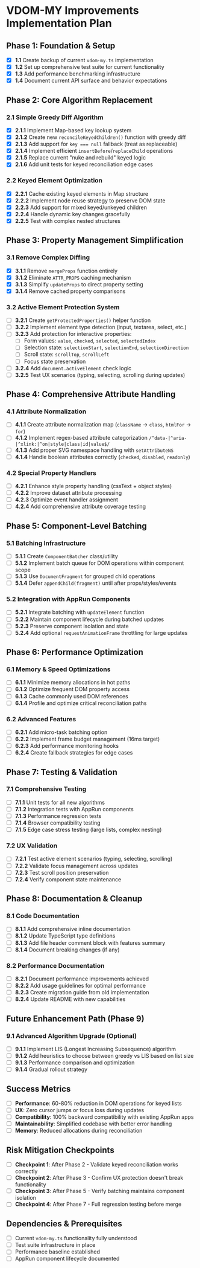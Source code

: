 # VDOM-MY Improvements Implementation Plan

## Phase 1: Foundation & Setup
- [x] **1.1** Create backup of current `vdom-my.ts` implementation
- [x] **1.2** Set up comprehensive test suite for current functionality
- [x] **1.3** Add performance benchmarking infrastructure
- [x] **1.4** Document current API surface and behavior expectations

## Phase 2: Core Algorithm Replacement
### 2.1 Simple Greedy Diff Algorithm
- [x] **2.1.1** Implement Map-based key lookup system
- [x] **2.1.2** Create new `reconcileKeyedChildren()` function with greedy diff
- [x] **2.1.3** Add support for `key === null` fallback (treat as replaceable)
- [x] **2.1.4** Implement efficient `insertBefore`/`replaceChild` operations
- [x] **2.1.5** Replace current "nuke and rebuild" keyed logic
- [x] **2.1.6** Add unit tests for keyed reconciliation edge cases

### 2.2 Keyed Element Optimization
- [x] **2.2.1** Cache existing keyed elements in Map structure
- [x] **2.2.2** Implement node reuse strategy to preserve DOM state
- [x] **2.2.3** Add support for mixed keyed/unkeyed children
- [x] **2.2.4** Handle dynamic key changes gracefully
- [x] **2.2.5** Test with complex nested structures

## Phase 3: Property Management Simplification
### 3.1 Remove Complex Diffing
- [x] **3.1.1** Remove `mergeProps` function entirely
- [x] **3.1.2** Eliminate `ATTR_PROPS` caching mechanism
- [x] **3.1.3** Simplify `updateProps` to direct property setting
- [x] **3.1.4** Remove cached property comparisons

### 3.2 Active Element Protection System
- [ ] **3.2.1** Create `getProtectedProperties()` helper function
- [ ] **3.2.2** Implement element type detection (input, textarea, select, etc.)
- [ ] **3.2.3** Add protection for interactive properties:
  - [ ] Form values: `value`, `checked`, `selected`, `selectedIndex`
  - [ ] Selection state: `selectionStart`, `selectionEnd`, `selectionDirection`
  - [ ] Scroll state: `scrollTop`, `scrollLeft`
  - [ ] Focus state preservation
- [ ] **3.2.4** Add `document.activeElement` check logic
- [ ] **3.2.5** Test UX scenarios (typing, selecting, scrolling during updates)

## Phase 4: Comprehensive Attribute Handling
### 4.1 Attribute Normalization
- [ ] **4.1.1** Create attribute normalization map (`className` → `class`, `htmlFor` → `for`)
- [ ] **4.1.2** Implement regex-based attribute categorization `/^data-|^aria-|^xlink:|^on|style|class|id|value$/`
- [ ] **4.1.3** Add proper SVG namespace handling with `setAttributeNS`
- [ ] **4.1.4** Handle boolean attributes correctly (`checked`, `disabled`, `readonly`)

### 4.2 Special Property Handlers
- [ ] **4.2.1** Enhance style property handling (cssText + object styles)
- [ ] **4.2.2** Improve dataset attribute processing
- [ ] **4.2.3** Optimize event handler assignment
- [ ] **4.2.4** Add comprehensive attribute coverage testing

## Phase 5: Component-Level Batching
### 5.1 Batching Infrastructure
- [ ] **5.1.1** Create `ComponentBatcher` class/utility
- [ ] **5.1.2** Implement batch queue for DOM operations within component scope
- [ ] **5.1.3** Use `DocumentFragment` for grouped child operations
- [ ] **5.1.4** Defer `appendChild(fragment)` until after props/styles/events

### 5.2 Integration with AppRun Components
- [ ] **5.2.1** Integrate batching with `updateElement` function
- [ ] **5.2.2** Maintain component lifecycle during batched updates
- [ ] **5.2.3** Preserve component isolation and state
- [ ] **5.2.4** Add optional `requestAnimationFrame` throttling for large updates

## Phase 6: Performance Optimization
### 6.1 Memory & Speed Optimizations
- [ ] **6.1.1** Minimize memory allocations in hot paths
- [ ] **6.1.2** Optimize frequent DOM property access
- [ ] **6.1.3** Cache commonly used DOM references
- [ ] **6.1.4** Profile and optimize critical reconciliation paths

### 6.2 Advanced Features
- [ ] **6.2.1** Add micro-task batching option
- [ ] **6.2.2** Implement frame budget management (16ms target)
- [ ] **6.2.3** Add performance monitoring hooks
- [ ] **6.2.4** Create fallback strategies for edge cases

## Phase 7: Testing & Validation
### 7.1 Comprehensive Testing
- [ ] **7.1.1** Unit tests for all new algorithms
- [ ] **7.1.2** Integration tests with AppRun components
- [ ] **7.1.3** Performance regression tests
- [ ] **7.1.4** Browser compatibility testing
- [ ] **7.1.5** Edge case stress testing (large lists, complex nesting)

### 7.2 UX Validation
- [ ] **7.2.1** Test active element scenarios (typing, selecting, scrolling)
- [ ] **7.2.2** Validate focus management across updates
- [ ] **7.2.3** Test scroll position preservation
- [ ] **7.2.4** Verify component state maintenance

## Phase 8: Documentation & Cleanup
### 8.1 Code Documentation
- [ ] **8.1.1** Add comprehensive inline documentation
- [ ] **8.1.2** Update TypeScript type definitions
- [ ] **8.1.3** Add file header comment block with features summary
- [ ] **8.1.4** Document breaking changes (if any)

### 8.2 Performance Documentation
- [ ] **8.2.1** Document performance improvements achieved
- [ ] **8.2.2** Add usage guidelines for optimal performance
- [ ] **8.2.3** Create migration guide from old implementation
- [ ] **8.2.4** Update README with new capabilities

## Future Enhancement Path (Phase 9)
### 9.1 Advanced Algorithm Upgrade (Optional)
- [ ] **9.1.1** Implement LIS (Longest Increasing Subsequence) algorithm
- [ ] **9.1.2** Add heuristics to choose between greedy vs LIS based on list size
- [ ] **9.1.3** Performance comparison and optimization
- [ ] **9.1.4** Gradual rollout strategy

## Success Metrics
- [ ] **Performance**: 60-80% reduction in DOM operations for keyed lists
- [ ] **UX**: Zero cursor jumps or focus loss during updates
- [ ] **Compatibility**: 100% backward compatibility with existing AppRun apps
- [ ] **Maintainability**: Simplified codebase with better error handling
- [ ] **Memory**: Reduced allocations during reconciliation

## Risk Mitigation Checkpoints
- [ ] **Checkpoint 1**: After Phase 2 - Validate keyed reconciliation works correctly
- [ ] **Checkpoint 2**: After Phase 3 - Confirm UX protection doesn't break functionality
- [ ] **Checkpoint 3**: After Phase 5 - Verify batching maintains component isolation
- [ ] **Checkpoint 4**: After Phase 7 - Full regression testing before merge

## Dependencies & Prerequisites
- [ ] Current `vdom-my.ts` functionality fully understood
- [ ] Test suite infrastructure in place
- [ ] Performance baseline established
- [ ] AppRun component lifecycle documented
